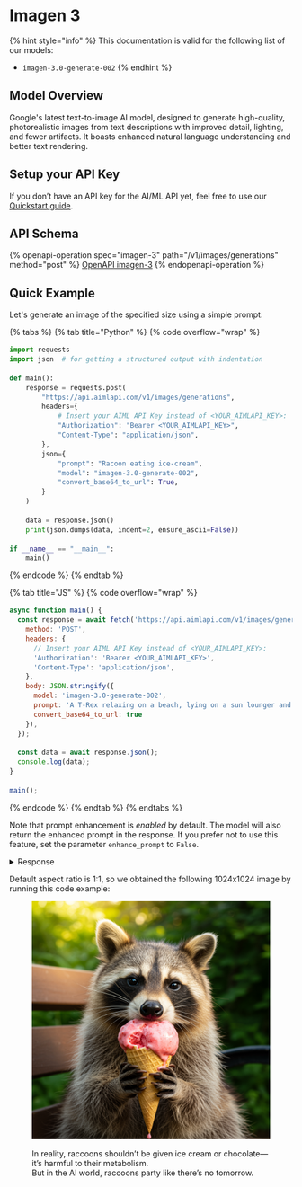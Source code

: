 # Imagen 3

{% hint style="info" %}
This documentation is valid for the following list of our models:

* `imagen-3.0-generate-002`
{% endhint %}

## Model Overview <a href="#model-overview" id="model-overview"></a>

Google's latest text-to-image AI model, designed to generate high-quality, photorealistic images from text descriptions with improved detail, lighting, and fewer artifacts. It boasts enhanced natural language understanding and better text rendering.

## Setup your API Key <a href="#setup-your-api-key" id="setup-your-api-key"></a>

If you don’t have an API key for the AI/ML API yet, feel free to use our [Quickstart guide](https://docs.aimlapi.com/quickstart/setting-up).

## API Schema

{% openapi-operation spec="imagen-3" path="/v1/images/generations" method="post" %}
[OpenAPI imagen-3](https://raw.githubusercontent.com/aimlapi/api-docs/refs/heads/main/docs/api-references/image-models/Google/imagen-3.0.json)
{% endopenapi-operation %}

## Quick Example

Let's generate an image of the specified size using a simple prompt.

{% tabs %}
{% tab title="Python" %}
{% code overflow="wrap" %}
```python
import requests
import json  # for getting a structured output with indentation

def main():
    response = requests.post(
        "https://api.aimlapi.com/v1/images/generations",
        headers={
            # Insert your AIML API Key instead of <YOUR_AIMLAPI_KEY>:
            "Authorization": "Bearer <YOUR_AIMLAPI_KEY>",
            "Content-Type": "application/json",
        },
        json={
            "prompt": "Racoon eating ice-cream",
            "model": "imagen-3.0-generate-002",
            "convert_base64_to_url": True,
        }
    )

    data = response.json()
    print(json.dumps(data, indent=2, ensure_ascii=False))

if __name__ == "__main__":
    main()
```
{% endcode %}
{% endtab %}

{% tab title="JS" %}
{% code overflow="wrap" %}
```javascript
async function main() {
  const response = await fetch('https://api.aimlapi.com/v1/images/generations', {
    method: 'POST',
    headers: {
      // Insert your AIML API Key instead of <YOUR_AIMLAPI_KEY>:
      'Authorization': 'Bearer <YOUR_AIMLAPI_KEY>',
      'Content-Type': 'application/json',
    },
    body: JSON.stringify({
      model: 'imagen-3.0-generate-002',
      prompt: 'A T-Rex relaxing on a beach, lying on a sun lounger and wearing sunglasses.',
      convert_base64_to_url: true
    }),
  });

  const data = await response.json();
  console.log(data);
}

main();
```
{% endcode %}
{% endtab %}
{% endtabs %}

Note that prompt enhancement is _enabled_ by default. The model will also return the enhanced prompt in the response. If you prefer not to use this feature, set the parameter `enhance_prompt` to `False`.

<details>

<summary>Response</summary>

{% code overflow="wrap" %}
```json5
{
  data: [
    {
      mime_type: 'image/png',
      url: 'https://cdn.aimlapi.com/generations/guepard/1756970940506-11b77754-ca2a-4995-a260-d75adfb9885c.png',
      prompt: 'A playful raccoon with a mischievous grin is indulging in a scoop of creamy, strawberry ice cream. Its black mask and fluffy tail are prominent features as it delicately licks the cool treat with its pink tongue. The raccoon is perched on a park bench, the soft daylight illuminating its fur and the vibrant color of the ice cream. The background is a slightly blurred, idyllic summer scene with a few scattered trees and a lush green lawn. The overall image captures a moment of unexpected delight, with the raccoon enjoying a sweet summer treat in a natural and relaxing setting. This picture captures the charming side of this often misunderstood animal, showcasing its playful curiosity and enjoyment of simple pleasures. The image has a soft, nostalgic quality, using natural light and a shallow depth of field to focus on the raccoon and its ice-cream.'
    }
  ]
}
```
{% endcode %}

</details>

Default aspect ratio is 1:1, so we obtained the following 1024x1024 image by running this code example:

<figure><img src="../../../.gitbook/assets/1746720987715-f2285114-7255-49fd-bef4-269b37225465.png" alt=""><figcaption><p>In reality, raccoons shouldn’t be given ice cream or chocolate—it’s harmful to their metabolism. <br>But in the AI world, raccoons party like there’s no tomorrow.</p></figcaption></figure>
